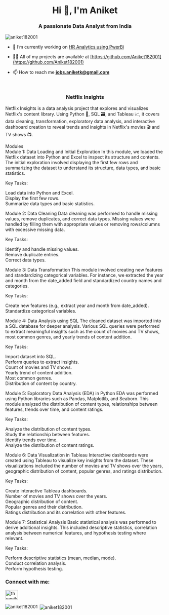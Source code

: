 
<h1 align="center">Hi 👋, I'm Aniket</h1>
<h3 align="center">A passionate Data Analyst from India</h3>

<p align="left"> <img src="https://komarev.com/ghpvc/?username=aniket182001&label=Profile%20views&color=0e75b6&style=flat" alt="aniket182001" /> </p>

- 🔭 I’m currently working on [HR Analytics using PwerBi](https://github.com/Aniket182001/Netflix-Insights)

- 👨‍💻 All of my projects are available at [https://github.com/Aniket182001](https://github.com/Aniket182001)

- 📫 How to reach me **jobs.aniketk@gmail.com**

<br>
<h3 align="center">Netflix Insights</h3>

Netflix Insights is a data analysis project that explores and visualizes Netflix's content library. Using Python 🐍, SQL 🗃️, and Tableau 📈, it covers data cleaning, transformation, exploratory data analysis, and interactive dashboard creation to reveal trends and insights in Netflix's movies 🎬 and TV shows 📺.

Modules
<br>
Module 1: Data Loading and Initial Exploration
In this module, we loaded the Netflix dataset into Python and Excel to inspect its structure and contents. The initial exploration involved displaying the first few rows and summarizing the dataset to understand its structure, data types, and basic statistics.

Key Tasks:

Load data into Python and Excel.<br>
Display the first few rows.<br>
Summarize data types and basic statistics.<br>


Module 2: Data Cleaning
Data cleaning was performed to handle missing values, remove duplicates, and correct data types. Missing values were handled by filling them with appropriate values or removing rows/columns with excessive missing data.

Key Tasks:

Identify and handle missing values.<br>
Remove duplicate entries.<br>
Correct data types.<br>


Module 3: Data Transformation
This module involved creating new features and standardizing categorical variables. For instance, we extracted the year and month from the date_added field and standardized country names and categories.

Key Tasks:

Create new features (e.g., extract year and month from date_added).<br>
Standardize categorical variables.<br>


Module 4: Data Analysis using SQL
The cleaned dataset was imported into a SQL database for deeper analysis. Various SQL queries were performed to extract meaningful insights such as the count of movies and TV shows, most common genres, and yearly trends of content addition.

Key Tasks:

Import dataset into SQL.<br>
Perform queries to extract insights.<br>
Count of movies and TV shows.<br>
Yearly trend of content addition.<br>
Most common genres.<br>
Distribution of content by country.<br>

Module 5: Exploratory Data Analysis (EDA) in Python
EDA was performed using Python libraries such as Pandas, Matplotlib, and Seaborn. This module analyzed the distribution of content types, relationships between features, trends over time, and content ratings.

Key Tasks:

Analyze the distribution of content types.<br>
Study the relationship between features.<br>
Identify trends over time.<br>
Analyze the distribution of content ratings.<br>


Module 6: Data Visualization in Tableau
Interactive dashboards were created using Tableau to visualize key insights from the dataset. These visualizations included the number of movies and TV shows over the years, geographic distribution of content, popular genres, and ratings distribution.

Key Tasks:

Create interactive Tableau dashboards.<br>
Number of movies and TV shows over the years.<br>
Geographic distribution of content.<br>
Popular genres and their distribution.<br>
Ratings distribution and its correlation with other features.<br>


Module 7: Statistical Analysis
Basic statistical analysis was performed to derive additional insights. This included descriptive statistics, correlation analysis between numerical features, and hypothesis testing where relevant.

Key Tasks:

Perform descriptive statistics (mean, median, mode).<br>
Conduct correlation analysis.<br>
Perform hypothesis testing.<br>









<h3 align="left">Connect with me:</h3>
<p align="left">
<a href="https://linkedin.com/in/theaniketkumbhar" target="blank"><img align="center" src="https://raw.githubusercontent.com/rahuldkjain/github-profile-readme-generator/master/src/images/icons/Social/linked-in-alt.svg" alt="theaniketkumbhar" height="30" width="40" /></a>
</p>

<p><img align="left" src="https://github-readme-stats.vercel.app/api/top-langs?username=aniket182001&show_icons=true&locale=en&layout=compact" alt="aniket182001" /></p>

<p>&nbsp;<img align="center" src="https://github-readme-stats.vercel.app/api?username=aniket182001&show_icons=true&locale=en" alt="aniket182001" /></p>




